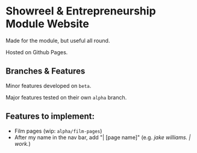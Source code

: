 # Showreel & Entrepreneurship Module Website
Made for the module, but useful all round.

Hosted on Github Pages.

## Branches & Features

Minor features developed on `beta`.

Major features tested on their own `alpha` branch.

## Features to implement:
- Film pages (wip: `alpha/film-pages`)
- After my name in the nav bar, add "| [page name]" (e.g. *jake williams. | work.*)

